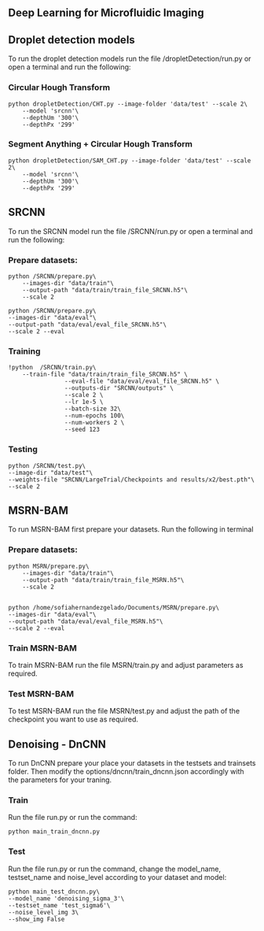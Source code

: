 ## Deep Learning for Microfluidic Imaging

## Droplet detection models

To run the droplet detection models run the file /dropletDetection/run.py or open a terminal and run the following: 


### Circular Hough Transform
```
python dropletDetection/CHT.py --image-folder 'data/test' --scale 2\
    --model 'srcnn'\
    --depthUm '300'\
    --depthPx '299'
```

### Segment Anything + Circular Hough Transform
```
python dropletDetection/SAM_CHT.py --image-folder 'data/test' --scale 2\
    --model 'srcnn'\
    --depthUm '300'\
    --depthPx '299'
```

## SRCNN

To run the SRCNN model run the file /SRCNN/run.py or open a terminal and run the following: 

### Prepare datasets:

```
python /SRCNN/prepare.py\
    --images-dir "data/train"\
    --output-path "data/train/train_file_SRCNN.h5"\
    --scale 2

python /SRCNN/prepare.py\
--images-dir "data/eval"\
--output-path "data/eval/eval_file_SRCNN.h5"\
--scale 2 --eval
```


### Training
```
!python  /SRCNN/train.py\
    --train-file "data/train/train_file_SRCNN.h5" \
                --eval-file "data/eval/eval_file_SRCNN.h5" \
                --outputs-dir "SRCNN/outputs" \
                --scale 2 \
                --lr 1e-5 \
                --batch-size 32\
                --num-epochs 100\
                --num-workers 2 \
                --seed 123
 ```

### Testing 
```                
python /SRCNN/test.py\
--image-dir "data/test"\
--weights-file "SRCNN/LargeTrial/Checkpoints and results/x2/best.pth"\
--scale 2
```


## MSRN-BAM

To run MSRN-BAM first prepare your datasets. Run the following in terminal

### Prepare datasets:
```
python MSRN/prepare.py\
    --images-dir "data/train"\
    --output-path "data/train/train_file_MSRN.h5"\
    --scale 2


python /home/sofiahernandezgelado/Documents/MSRN/prepare.py\
--images-dir "data/eval"\
--output-path "data/eval/eval_file_MSRN.h5"\
--scale 2 --eval

```

### Train MSRN-BAM

To train MSRN-BAM run the file MSRN/train.py and adjust parameters as required.

### Test MSRN-BAM

To test MSRN-BAM run the file MSRN/test.py and adjust the path of the checkpoint you want to use as required. 


## Denoising - DnCNN

To run DnCNN prepare your place your datasets in the testsets and trainsets folder. Then modify the options/dncnn/train_dncnn.json accordingly with the parameters for your traning. 

### Train
Run the file run.py or run the command:

```
python main_train_dncnn.py

```

### Test
Run the file run.py or run the command, change the model_name, testset_name and noise_level according to your dataset and model:


```
python main_test_dncnn.py\
--model_name 'denoising_sigma_3'\
--testset_name 'test_sigma6'\
--noise_level_img 3\
--show_img False

```
